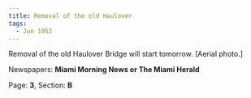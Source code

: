 ```yaml
---  
title: Removal of the old Haulover  
tags:  
  - Jun 1952  
---  
```

  
Removal of the old Haulover Bridge will start tomorrow. [Aerial photo.]  
  
Newspapers: **Miami Morning News or The Miami Herald**  
  
Page: **3**, Section: **B** 
